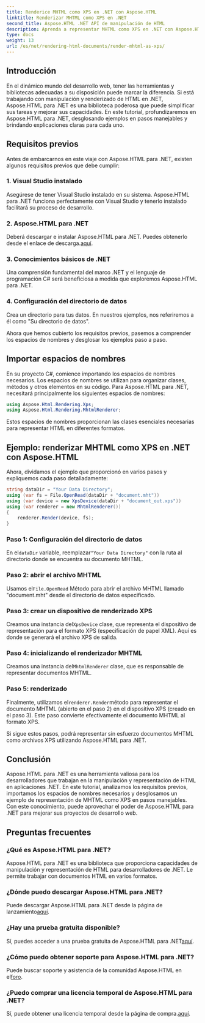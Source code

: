 ```yaml
---
title: Renderice MHTML como XPS en .NET con Aspose.HTML
linktitle: Renderizar MHTML como XPS en .NET
second_title: Aspose.HTML .NET API de manipulación de HTML
description: Aprenda a representar MHTML como XPS en .NET con Aspose.HTML. ¡Mejora tus habilidades de manipulación de HTML e impulsa tus proyectos de desarrollo web!
type: docs
weight: 13
url: /es/net/rendering-html-documents/render-mhtml-as-xps/
---
```

## Introducción

En el dinámico mundo del desarrollo web, tener las herramientas y bibliotecas adecuadas a su disposición puede marcar la diferencia. Si está trabajando con manipulación y renderizado de HTML en .NET, Aspose.HTML para .NET es una biblioteca poderosa que puede simplificar sus tareas y mejorar sus capacidades. En este tutorial, profundizaremos en Aspose.HTML para .NET, desglosando ejemplos en pasos manejables y brindando explicaciones claras para cada uno.

## Requisitos previos

Antes de embarcarnos en este viaje con Aspose.HTML para .NET, existen algunos requisitos previos que debe cumplir:

### 1. Visual Studio instalado

Asegúrese de tener Visual Studio instalado en su sistema. Aspose.HTML para .NET funciona perfectamente con Visual Studio y tenerlo instalado facilitará su proceso de desarrollo.

### 2. Aspose.HTML para .NET

 Deberá descargar e instalar Aspose.HTML para .NET. Puedes obtenerlo desde el enlace de descarga.[aquí](https://releases.aspose.com/html/net/).

### 3. Conocimientos básicos de .NET

Una comprensión fundamental del marco .NET y el lenguaje de programación C# será beneficiosa a medida que exploremos Aspose.HTML para .NET.

### 4. Configuración del directorio de datos

Crea un directorio para tus datos. En nuestros ejemplos, nos referiremos a él como "Su directorio de datos".

Ahora que hemos cubierto los requisitos previos, pasemos a comprender los espacios de nombres y desglosar los ejemplos paso a paso.

## Importar espacios de nombres

En su proyecto C#, comience importando los espacios de nombres necesarios. Los espacios de nombres se utilizan para organizar clases, métodos y otros elementos en su código. Para Aspose.HTML para .NET, necesitará principalmente los siguientes espacios de nombres:

```csharp
using Aspose.Html.Rendering.Xps;
using Aspose.Html.Rendering.MhtmlRenderer;
```

Estos espacios de nombres proporcionan las clases esenciales necesarias para representar HTML en diferentes formatos.

## Ejemplo: renderizar MHTML como XPS en .NET con Aspose.HTML

Ahora, dividamos el ejemplo que proporcionó en varios pasos y expliquemos cada paso detalladamente:

```csharp
string dataDir = "Your Data Directory";
using (var fs = File.OpenRead(dataDir + "document.mht"))
using (var device = new XpsDevice(dataDir + "document_out.xps"))
using (var renderer = new MhtmlRenderer())
{
    renderer.Render(device, fs);
}
```

### Paso 1: Configuración del directorio de datos

 En el`dataDir` variable, reemplazar`"Your Data Directory"` con la ruta al directorio donde se encuentra su documento MHTML.

### Paso 2: abrir el archivo MHTML

 Usamos el`File.OpenRead` Método para abrir el archivo MHTML llamado "document.mht" desde el directorio de datos especificado.

### Paso 3: crear un dispositivo de renderizado XPS

 Creamos una instancia del`XpsDevice` clase, que representa el dispositivo de representación para el formato XPS (especificación de papel XML). Aquí es donde se generará el archivo XPS de salida.

### Paso 4: inicializando el renderizador MHTML

 Creamos una instancia del`MhtmlRenderer` clase, que es responsable de representar documentos MHTML.

### Paso 5: renderizado

 Finalmente, utilizamos el`renderer.Render`método para representar el documento MHTML (abierto en el paso 2) en el dispositivo XPS (creado en el paso 3). Este paso convierte efectivamente el documento MHTML al formato XPS.

Si sigue estos pasos, podrá representar sin esfuerzo documentos MHTML como archivos XPS utilizando Aspose.HTML para .NET.

## Conclusión

Aspose.HTML para .NET es una herramienta valiosa para los desarrolladores que trabajan en la manipulación y representación de HTML en aplicaciones .NET. En este tutorial, analizamos los requisitos previos, importamos los espacios de nombres necesarios y desglosamos un ejemplo de representación de MHTML como XPS en pasos manejables. Con este conocimiento, puede aprovechar el poder de Aspose.HTML para .NET para mejorar sus proyectos de desarrollo web.

## Preguntas frecuentes

### ¿Qué es Aspose.HTML para .NET?
Aspose.HTML para .NET es una biblioteca que proporciona capacidades de manipulación y representación de HTML para desarrolladores de .NET. Le permite trabajar con documentos HTML en varios formatos.

### ¿Dónde puedo descargar Aspose.HTML para .NET?
 Puede descargar Aspose.HTML para .NET desde la página de lanzamiento[aquí](https://releases.aspose.com/html/net/).

### ¿Hay una prueba gratuita disponible?
 Sí, puedes acceder a una prueba gratuita de Aspose.HTML para .NET[aquí](https://releases.aspose.com/).

### ¿Cómo puedo obtener soporte para Aspose.HTML para .NET?
Puede buscar soporte y asistencia de la comunidad Aspose.HTML en el[foro](https://forum.aspose.com/).

### ¿Puedo comprar una licencia temporal de Aspose.HTML para .NET?
 Sí, puede obtener una licencia temporal desde la página de compra.[aquí](https://purchase.aspose.com/temporary-license/).